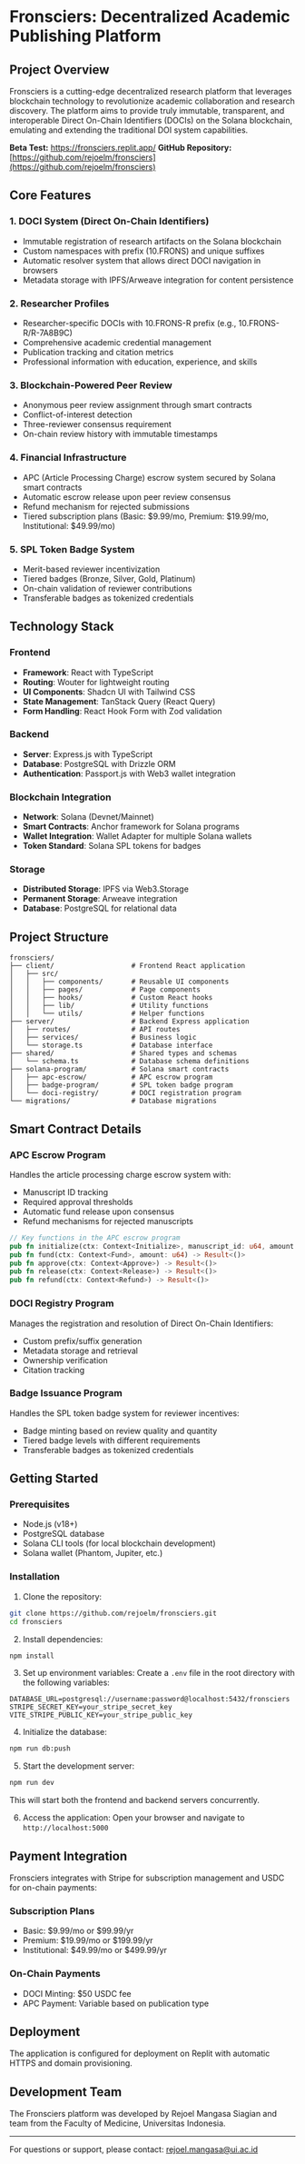 # Fronsciers: Decentralized Academic Publishing Platform

## Project Overview

Fronsciers is a cutting-edge decentralized research platform that leverages blockchain technology to revolutionize academic collaboration and research discovery. The platform aims to provide truly immutable, transparent, and interoperable Direct On-Chain Identifiers (DOCIs) on the Solana blockchain, emulating and extending the traditional DOI system capabilities.

**Beta Test:** https://fronsciers.replit.app/ 
**GitHub Repository:** [https://github.com/rejoelm/fronsciers](https://github.com/rejoelm/fronsciers)

## Core Features

### 1. DOCI System (Direct On-Chain Identifiers)
- Immutable registration of research artifacts on the Solana blockchain
- Custom namespaces with prefix (10.FRONS) and unique suffixes
- Automatic resolver system that allows direct DOCI navigation in browsers
- Metadata storage with IPFS/Arweave integration for content persistence

### 2. Researcher Profiles
- Researcher-specific DOCIs with 10.FRONS-R prefix (e.g., 10.FRONS-R/R-7A8B9C)
- Comprehensive academic credential management
- Publication tracking and citation metrics
- Professional information with education, experience, and skills

### 3. Blockchain-Powered Peer Review
- Anonymous peer review assignment through smart contracts
- Conflict-of-interest detection
- Three-reviewer consensus requirement
- On-chain review history with immutable timestamps

### 4. Financial Infrastructure
- APC (Article Processing Charge) escrow system secured by Solana smart contracts
- Automatic escrow release upon peer review consensus
- Refund mechanism for rejected submissions
- Tiered subscription plans (Basic: $9.99/mo, Premium: $19.99/mo, Institutional: $49.99/mo)

### 5. SPL Token Badge System
- Merit-based reviewer incentivization
- Tiered badges (Bronze, Silver, Gold, Platinum)
- On-chain validation of reviewer contributions
- Transferable badges as tokenized credentials

## Technology Stack

### Frontend
- **Framework**: React with TypeScript
- **Routing**: Wouter for lightweight routing
- **UI Components**: Shadcn UI with Tailwind CSS
- **State Management**: TanStack Query (React Query)
- **Form Handling**: React Hook Form with Zod validation

### Backend
- **Server**: Express.js with TypeScript
- **Database**: PostgreSQL with Drizzle ORM
- **Authentication**: Passport.js with Web3 wallet integration

### Blockchain Integration
- **Network**: Solana (Devnet/Mainnet)
- **Smart Contracts**: Anchor framework for Solana programs
- **Wallet Integration**: Wallet Adapter for multiple Solana wallets
- **Token Standard**: Solana SPL tokens for badges

### Storage
- **Distributed Storage**: IPFS via Web3.Storage
- **Permanent Storage**: Arweave integration
- **Database**: PostgreSQL for relational data

## Project Structure

```
fronsciers/
├── client/                   # Frontend React application
│   ├── src/                  
│   │   ├── components/       # Reusable UI components
│   │   ├── pages/            # Page components
│   │   ├── hooks/            # Custom React hooks
│   │   ├── lib/              # Utility functions
│   │   └── utils/            # Helper functions
├── server/                   # Backend Express application
│   ├── routes/               # API routes
│   ├── services/             # Business logic
│   └── storage.ts            # Database interface
├── shared/                   # Shared types and schemas
│   └── schema.ts             # Database schema definitions
├── solana-program/           # Solana smart contracts
│   ├── apc-escrow/           # APC escrow program
│   ├── badge-program/        # SPL token badge program
│   └── doci-registry/        # DOCI registration program
└── migrations/               # Database migrations
```

## Smart Contract Details

### APC Escrow Program
Handles the article processing charge escrow system with:
- Manuscript ID tracking
- Required approval thresholds
- Automatic fund release upon consensus
- Refund mechanisms for rejected manuscripts

```rust
// Key functions in the APC escrow program
pub fn initialize(ctx: Context<Initialize>, manuscript_id: u64, amount: u64, required_approvals: u8) -> Result<()>
pub fn fund(ctx: Context<Fund>, amount: u64) -> Result<()>
pub fn approve(ctx: Context<Approve>) -> Result<()>
pub fn release(ctx: Context<Release>) -> Result<()>
pub fn refund(ctx: Context<Refund>) -> Result<()>
```

### DOCI Registry Program
Manages the registration and resolution of Direct On-Chain Identifiers:
- Custom prefix/suffix generation
- Metadata storage and retrieval
- Ownership verification
- Citation tracking

### Badge Issuance Program
Handles the SPL token badge system for reviewer incentives:
- Badge minting based on review quality and quantity
- Tiered badge levels with different requirements
- Transferable badges as tokenized credentials

## Getting Started

### Prerequisites
- Node.js (v18+)
- PostgreSQL database
- Solana CLI tools (for local blockchain development)
- Solana wallet (Phantom, Jupiter, etc.)

### Installation

1. Clone the repository:
```bash
git clone https://github.com/rejoelm/fronsciers.git
cd fronsciers
```

2. Install dependencies:
```bash
npm install
```

3. Set up environment variables:
Create a `.env` file in the root directory with the following variables:
```
DATABASE_URL=postgresql://username:password@localhost:5432/fronsciers
STRIPE_SECRET_KEY=your_stripe_secret_key
VITE_STRIPE_PUBLIC_KEY=your_stripe_public_key
```

4. Initialize the database:
```bash
npm run db:push
```

5. Start the development server:
```bash
npm run dev
```

This will start both the frontend and backend servers concurrently.

6. Access the application:
Open your browser and navigate to `http://localhost:5000`

## Payment Integration

Fronsciers integrates with Stripe for subscription management and USDC for on-chain payments:

### Subscription Plans
- Basic: $9.99/mo or $99.99/yr
- Premium: $19.99/mo or $199.99/yr
- Institutional: $49.99/mo or $499.99/yr

### On-Chain Payments
- DOCI Minting: $50 USDC fee
- APC Payment: Variable based on publication type

## Deployment

The application is configured for deployment on Replit with automatic HTTPS and domain provisioning.

## Development Team

The Fronsciers platform was developed by Rejoel Mangasa Siagian and team from the Faculty of Medicine, Universitas Indonesia.

---

For questions or support, please contact: rejoel.mangasa@ui.ac.id
